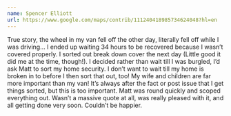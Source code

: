 ```yaml
---
name: Spencer Elliott
url: https://www.google.com/maps/contrib/111240418985734624048?hl=en
---
```


True story, the wheel in my van fell off the other day, literally fell off while I was driving...
I ended up waiting 34 hours to be recovered because I wasn’t covered properly.
I sorted out break down cover the next day (Little good it did me at the time, though!).
I decided rather than wait till I was burgled, I’d ask Matt to sort my home security.
I don’t want to wait till my home is broken in to before I then sort that out, too!
My wife and children are far more important than my van!
It’s always after the fact or post issue that I get things sorted, but this is too important.
Matt was round quickly and scoped everything out. Wasn’t a massive quote at all, was really pleased with it, and all getting done very soon.
Couldn’t be happier.
